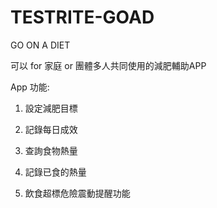 # TESTRITE-GOAD
GO ON A DIET

可以 for 家庭 or 團體多人共同使用的減肥輔助APP

App 功能:

1. 設定減肥目標

2. 記錄每日成效

3. 查詢食物熱量

4. 記錄已食的熱量

5. 飲食超標危險震動提醒功能
